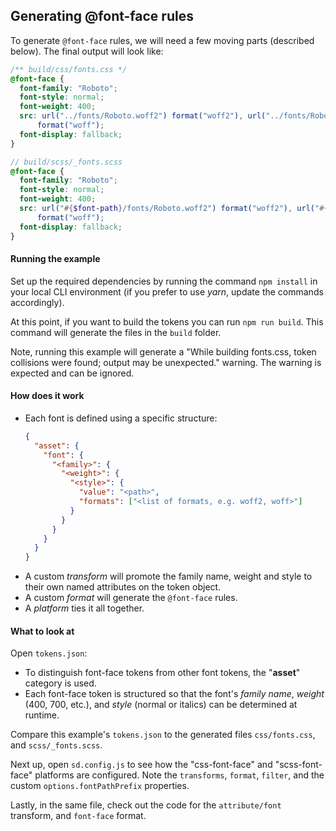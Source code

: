 ## Generating @font-face rules

To generate `@font-face` rules, we will need a few moving parts (described below). The final output will look like:

```css
/** build/css/fonts.css */
@font-face {
  font-family: "Roboto";
  font-style: normal;
  font-weight: 400;
  src: url("../fonts/Roboto.woff2") format("woff2"), url("../fonts/Roboto.woff")
      format("woff");
  font-display: fallback;
}
```

```scss
// build/scss/_fonts.scss
@font-face {
  font-family: "Roboto";
  font-style: normal;
  font-weight: 400;
  src: url("#{$font-path}/fonts/Roboto.woff2") format("woff2"), url("#{$font-path}/fonts/Roboto.woff")
      format("woff");
  font-display: fallback;
}
```

#### Running the example

Set up the required dependencies by running the command `npm install` in your local CLI environment (if you prefer to use _yarn_, update the commands accordingly).

At this point, if you want to build the tokens you can run `npm run build`. This command will generate the files in the `build` folder.

Note, running this example will generate a "While building fonts.css, token collisions were found; output may be unexpected." warning. The warning is expected and can be ignored.

#### How does it work

- Each font is defined using a specific structure:
  ```json
  {
    "asset": {
      "font": {
        "<family>": {
          "<weight>": {
            "<style>": {
              "value": "<path>",
              "formats": ["<list of formats, e.g. woff2, woff>"]
            }
          }
        }
      }
    }
  }
  ```
- A custom _transform_ will promote the family name, weight and style to their own named attributes on the token object.
- A custom _format_ will generate the `@font-face` rules.
- A _platform_ ties it all together.

#### What to look at

Open `tokens.json`:

- To distinguish font-face tokens from other font tokens, the "**asset**" category is used.
- Each font-face token is structured so that the font's _family name_, _weight_ (400, 700, etc.), and _style_ (normal or italics) can be determined at runtime.

Compare this example's `tokens.json` to the generated files `css/fonts.css`, and `scss/_fonts.scss`.

Next up, open `sd.config.js` to see how the "css-font-face" and "scss-font-face" platforms are configured. Note the `transforms`, `format`, `filter`, and the custom `options.fontPathPrefix` properties.

Lastly, in the same file, check out the code for the `attribute/font` transform, and `font-face` format.
